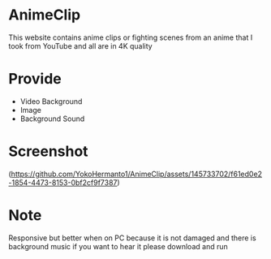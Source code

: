 # AnimeClip
This website contains anime clips or fighting scenes from an anime that I took from YouTube and all are in 4K quality

# Provide
- Video Background
- Image
- Background Sound

# Screenshot
(https://github.com/YokoHermanto1/AnimeClip/assets/145733702/f61ed0e2-1854-4473-8153-0bf2cf9f7387)

# Note
Responsive but better when on PC because it is not damaged and there is background music if you want to hear it please download and run
